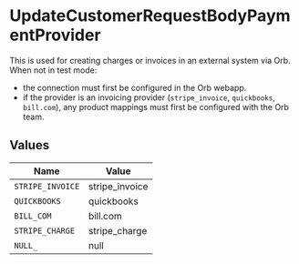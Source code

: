 # UpdateCustomerRequestBodyPaymentProvider

This is used for creating charges or invoices in an external system via Orb. When not in test mode:
- the connection must first be configured in the Orb webapp. 
- if the provider is an invoicing provider (`stripe_invoice`, `quickbooks`, `bill.com`), any product mappings must first be configured with the Orb team.


## Values

| Name             | Value            |
| ---------------- | ---------------- |
| `STRIPE_INVOICE` | stripe_invoice   |
| `QUICKBOOKS`     | quickbooks       |
| `BILL_COM`       | bill.com         |
| `STRIPE_CHARGE`  | stripe_charge    |
| `NULL_`          | null             |
